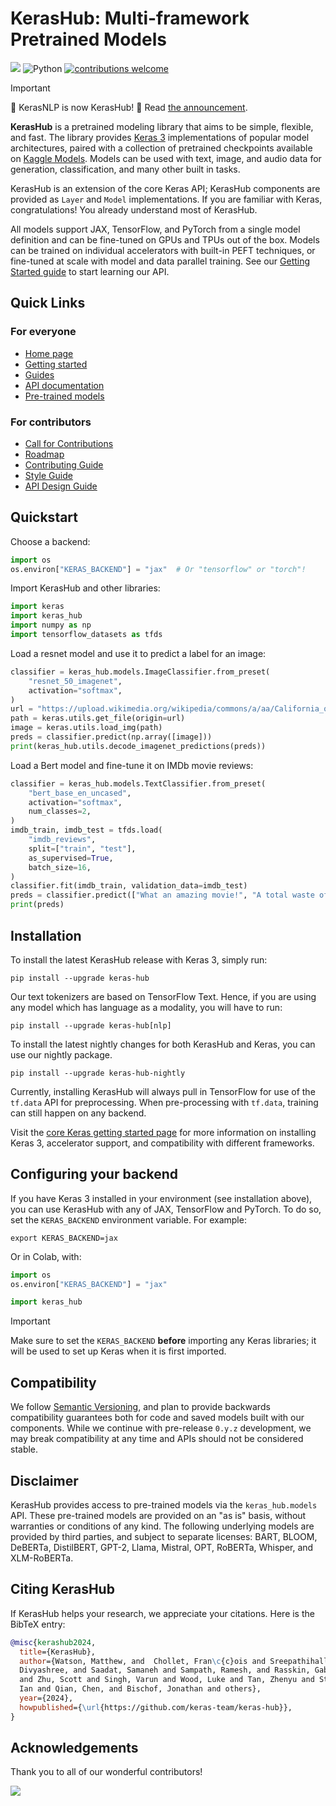 # KerasHub: Multi-framework Pretrained Models
[![](https://github.com/keras-team/keras-hub/workflows/Tests/badge.svg?branch=master)](https://github.com/keras-team/keras-hub/actions?query=workflow%3ATests+branch%3Amaster)
![Python](https://img.shields.io/badge/python-v3.10.0+-success.svg)
[![contributions welcome](https://img.shields.io/badge/contributions-welcome-brightgreen.svg?style=flat)](https://github.com/keras-team/keras-hub/issues)

> [!IMPORTANT]
> 📢 KerasNLP is now KerasHub! 📢 Read
> [the announcement](https://github.com/keras-team/keras-hub/issues/1831).

**KerasHub** is a pretrained modeling library that aims to be simple, flexible,
and fast. The library provides [Keras 3](https://keras.io/keras_3/)
implementations of popular model architectures, paired with a collection of
pretrained checkpoints available on [Kaggle Models](https://kaggle.com/models/).
Models can be used with text, image, and audio data for generation, classification,
and many other built in tasks.

KerasHub is an extension of the core Keras API; KerasHub components are provided
as `Layer` and `Model` implementations. If you are  familiar with Keras,
congratulations! You already understand most of KerasHub.

All models support JAX, TensorFlow, and PyTorch from a single model
definition and can be fine-tuned on GPUs and TPUs out of the box. Models can
be trained on individual accelerators with built-in PEFT techniques, or
fine-tuned at scale with model and data parallel training. See our
[Getting Started guide](https://keras.io/guides/keras_hub/getting_started)
to start learning our API.

## Quick Links

### For everyone

- [Home page](https://keras.io/keras_hub)
- [Getting started](https://keras.io/keras_hub/getting_started)
- [Guides](https://keras.io/keras_hub/guides)
- [API documentation](https://keras.io/keras_hub/api)
- [Pre-trained models](https://keras.io/keras_hub/presets/)

### For contributors

- [Call for Contributions](https://github.com/keras-team/keras-hub/issues/1835)
- [Roadmap](https://github.com/keras-team/keras-hub/issues/1836)
- [Contributing Guide](CONTRIBUTING.md)
- [Style Guide](STYLE_GUIDE.md)
- [API Design Guide](API_DESIGN_GUIDE.md)

## Quickstart

Choose a backend:

```python
import os
os.environ["KERAS_BACKEND"] = "jax"  # Or "tensorflow" or "torch"!
```

Import KerasHub and other libraries:

```python
import keras
import keras_hub
import numpy as np
import tensorflow_datasets as tfds
```

Load a resnet model and use it to predict a label for an image:

```python
classifier = keras_hub.models.ImageClassifier.from_preset(
    "resnet_50_imagenet",
    activation="softmax",
)
url = "https://upload.wikimedia.org/wikipedia/commons/a/aa/California_quail.jpg"
path = keras.utils.get_file(origin=url)
image = keras.utils.load_img(path)
preds = classifier.predict(np.array([image]))
print(keras_hub.utils.decode_imagenet_predictions(preds))
```

Load a Bert model and fine-tune it on IMDb movie reviews:

```python
classifier = keras_hub.models.TextClassifier.from_preset(
    "bert_base_en_uncased",
    activation="softmax",
    num_classes=2,
)
imdb_train, imdb_test = tfds.load(
    "imdb_reviews",
    split=["train", "test"],
    as_supervised=True,
    batch_size=16,
)
classifier.fit(imdb_train, validation_data=imdb_test)
preds = classifier.predict(["What an amazing movie!", "A total waste of time."])
print(preds)
```

## Installation

To install the latest KerasHub release with Keras 3, simply run:

```
pip install --upgrade keras-hub
```

Our text tokenizers are based on TensorFlow Text. Hence, if you are using any
model which has language as a modality, you will have to run:

```
pip install --upgrade keras-hub[nlp]
```

To install the latest nightly changes for both KerasHub and Keras, you can use
our nightly package.

```
pip install --upgrade keras-hub-nightly
```

Currently, installing KerasHub will always pull in TensorFlow for use of the
`tf.data` API for preprocessing. When pre-processing with `tf.data`, training
can still happen on any backend.

Visit the [core Keras getting started page](https://keras.io/getting_started/)
for more information on installing Keras 3, accelerator support, and
compatibility with different frameworks.

## Configuring your backend

If you have Keras 3 installed in your environment (see installation above),
you can use KerasHub with any of JAX, TensorFlow and PyTorch. To do so, set the
`KERAS_BACKEND` environment variable. For example:

```shell
export KERAS_BACKEND=jax
```

Or in Colab, with:

```python
import os
os.environ["KERAS_BACKEND"] = "jax"

import keras_hub
```

> [!IMPORTANT]
> Make sure to set the `KERAS_BACKEND` **before** importing any Keras libraries;
> it will be used to set up Keras when it is first imported.

## Compatibility

We follow [Semantic Versioning](https://semver.org/), and plan to
provide backwards compatibility guarantees both for code and saved models built
with our components. While we continue with pre-release `0.y.z` development, we
may break compatibility at any time and APIs should not be considered stable.

## Disclaimer

KerasHub provides access to pre-trained models via the `keras_hub.models` API.
These pre-trained models are provided on an "as is" basis, without warranties
or conditions of any kind. The following underlying models are provided by third
parties, and subject to separate licenses:
BART, BLOOM, DeBERTa, DistilBERT, GPT-2, Llama, Mistral, OPT, RoBERTa, Whisper,
and XLM-RoBERTa.

## Citing KerasHub

If KerasHub helps your research, we appreciate your citations.
Here is the BibTeX entry:

```bibtex
@misc{kerashub2024,
  title={KerasHub},
  author={Watson, Matthew, and  Chollet, Fran\c{c}ois and Sreepathihalli,
  Divyashree, and Saadat, Samaneh and Sampath, Ramesh, and Rasskin, Gabriel and
  and Zhu, Scott and Singh, Varun and Wood, Luke and Tan, Zhenyu and Stenbit,
  Ian and Qian, Chen, and Bischof, Jonathan and others},
  year={2024},
  howpublished={\url{https://github.com/keras-team/keras-hub}},
}
```

## Acknowledgements

Thank you to all of our wonderful contributors!

<a href="https://github.com/keras-team/keras-hub/graphs/contributors">
  <img src="https://contrib.rocks/image?repo=keras-team/keras-hub" />
</a>
